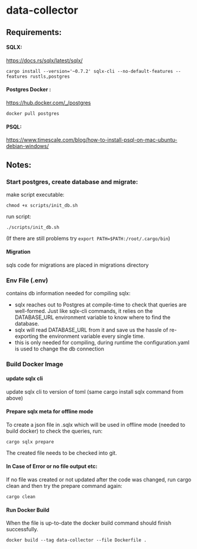 # data-collector




## Requirements:

#### SQLX:

https://docs.rs/sqlx/latest/sqlx/

    cargo install --version='~0.7.2' sqlx-cli --no-default-features --features rustls,postgres

#### Postgres Docker :

https://hub.docker.com/_/postgres

    docker pull postgres


#### PSQL:

https://www.timescale.com/blog/how-to-install-psql-on-mac-ubuntu-debian-windows/

## Notes:


### Start postgres, create database and migrate:

make script executable:

    chmod +x scripts/init_db.sh
run script:

    ./scripts/init_db.sh
(If there are still problems try `export PATH=$PATH:/root/.cargo/bin`)


#### Migration
sqls code for migrations are placed in migrations directory


### Env File (.env)
contains db information needed for compiling sqlx:
* sqlx reaches out to Postgres at compile-time to check that queries are well-formed. Just like sqlx-cli commands, it relies on the DATABASE_URL environment variable to know where to find the database.
* sqlx will read DATABASE_URL from it and save us the hassle of re-exporting the environment variable every single time.
* this is only needed for compiling, during runtime the configuration.yaml is used to change the db connection

### Build Docker Image
#### update sqlx cli
update sqlx cli to version of toml (same cargo install sqlx command from above)
#### Prepare sqlx meta for offline mode
To create a json file in .sqlx which will be used in offline mode (needed to build docker) to check the queries, run:    
    
    cargo sqlx prepare
The created file needs to be checked into git. 
#### In Case of Error or no file output etc:
If no file was created or not updated after the code was changed, run cargo clean and then try the prepare command again:

    cargo clean

#### Run Docker Build
When the file is up-to-date the docker build command should finish successfully. 

    docker build --tag data-collector --file Dockerfile . 
